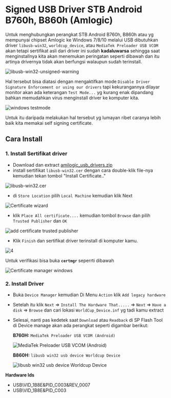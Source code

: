 # Signed USB Driver STB Android B760h, B860h (Amlogic)
Untuk menghubungkan perangkat STB Android B760h, B860h atau yg mempunyai chipset Amlogic ke Windows 7/8/10 melalui USB dibutuhkan driver  `libusb-win32`, `worldcup_device`, atau  `MediaTek Preloader USB VCOM`  akan tetapi sertifikat asli dari driver ini sudah **kadaluwarsa** sehingga saat menginstallnya kita akan menemukan peringatan seperti dibawah dan itu artinya drivernya tidak akan berfungsi walaupun sudah terinstall.

![libusb-win32-unsigned-warning](https://user-images.githubusercontent.com/760764/43999813-25ae4390-9e3e-11e8-9b9b-fb723fd59cc1.png)

Hal tersebut bisa diatasi dengan mengaktifkan mode `Disable Driver Signature Enforcement or using our drivers` tapi kekurangannya dilayar monitor akan ada keterangan `Test Mode...` yg kurang enak dipandang bahkan memudahkan virus menginstall driver ke komputer kita.

![windows testmode](https://user-images.githubusercontent.com/760764/59989993-a7a84280-966b-11e9-9f55-30b5936f965b.jpg)

Untuk itu daripada melakukan hal tersebut yg lumayan ribet caranya lebih baik kita memakai self signing certificate.

## Cara Install

### 1. Install Sertifikat driver
- Download dan extract [amilogic_usb_drivers.zip](https://raw.githubusercontent.com/ewwink/amlogic-usb-world-cup-driver-signed/master/amilogic_usb_drivers.zip)
- install sertifikat `libusb-win32.cer` dengan cara double-klik file-nya kemudian tekan tombol "Install Certificate.."
 
![libusb-win32.cer](https://user-images.githubusercontent.com/760764/89237853-8069c600-d61e-11ea-9c36-d6aeb842ff38.jpg)

- di `Store Location` pilih `Local Machine` kemudian klik Next

![Certificate wizard](https://user-images.githubusercontent.com/760764/89237865-8a8bc480-d61e-11ea-966f-ed5a19e27bd3.jpg)

- klik `Place All certificate....` kemudian tombol `Browse` dan pilih `Trusted Publisher` dan `OK`

![add certificate trusted publisher](https://user-images.githubusercontent.com/760764/89237866-8b245b00-d61e-11ea-8530-609687f292a1.jpg)

- Klik `Finish` dan sertifikat driver terinstall di komputer kamu.

![4](https://user-images.githubusercontent.com/760764/89237869-8bbcf180-d61e-11ea-9503-8a5746c39d56.jpg)

Untuk verifikasi bisa buka **`certmgr`** seperrti dibawah

![Certificate manager windows](https://user-images.githubusercontent.com/760764/89237870-8bbcf180-d61e-11ea-9bc4-a4765ec9103e.jpg)

### 2. Install Driver
- Buka `Device Manager` kemudian Di Menu `Action` klik `Add legacy hardware`
- Setelah itu klik `Next` =>  `Install The Hardware That.....` => `Next` => `Have a disk` => `Browse` dan cari lokasi `WorldCup_Device.inf` yg tadi kamu extract
- Selesai, nanti pas kedetek saat `Download` atau `Readback` di SP Flash Tool di Device manage akan ada perangkat seperti digambar berikut:

  **B760H:** `MediaTek Preloader USB VCOM (Android)`
  
  ![MediaTek Preloader USB VCOM (Android)](https://user-images.githubusercontent.com/760764/89237861-895a9780-d61e-11ea-9fb2-94a87a36d788.jpg)

  **B860H:** `libusb win32 usb device Worldcup Device`
  
  ![libusb win32 usb device Worldcup Device](https://user-images.githubusercontent.com/760764/89240988-e9097080-d627-11ea-9faf-2086c0f60291.jpg)

**Hardware Ids** 

 - USB\VID_1B8E&PID_C003&REV_0007
 - USB\VID_1B8E&PID_C003
